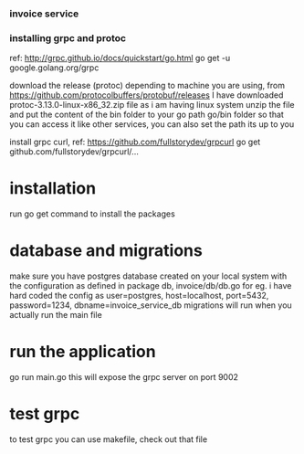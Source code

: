 ### invoice service


### installing grpc and protoc
ref: http://grpc.github.io/docs/quickstart/go.html
go get -u google.golang.org/grpc

download the release (protoc)
    depending to machine you are using, from https://github.com/protocolbuffers/protobuf/releases
    I have downloaded protoc-3.13.0-linux-x86_32.zip file as i am having linux system
    unzip the file and put the content of the bin folder to your go path go/bin folder so that you can access it like other services,
    you can also set the path its up to you

install grpc curl, ref: https://github.com/fullstorydev/grpcurl
go get github.com/fullstorydev/grpcurl/...


# installation
run go get command to install the packages

# database and migrations
make sure you have postgres database created on your local system with the
configuration as defined in package db, invoice/db/db.go
for eg. i have hard coded the config as
user=postgres, host=localhost, port=5432, password=1234, dbname=invoice_service_db
migrations will run when you actually run the main file

# run the application
go run main.go
this will expose the grpc server on port 9002

# test grpc
to test grpc you can use makefile, check out that file